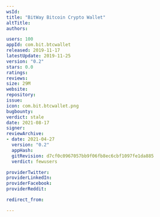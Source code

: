 ```yaml
---
wsId: 
title: "BitWay Bitcoin Crypto Wallet"
altTitle: 
authors:

users: 100
appId: com.bit.btcwallet
released: 2019-11-17
latestUpdate: 2019-11-25
version: "0.2"
stars: 0.0
ratings: 
reviews: 
size: 29M
website: 
repository: 
issue: 
icon: com.bit.btcwallet.png
bugbounty: 
verdict: stale
date: 2021-08-17
signer: 
reviewArchive:
- date: 2021-04-27
  version: "0.2"
  appHash: 
  gitRevision: d7cf0c0967057bb9f06fb8ec6cbf1097fe1da885
  verdict: fewusers

providerTwitter: 
providerLinkedIn: 
providerFacebook: 
providerReddit: 

redirect_from:

---
```



